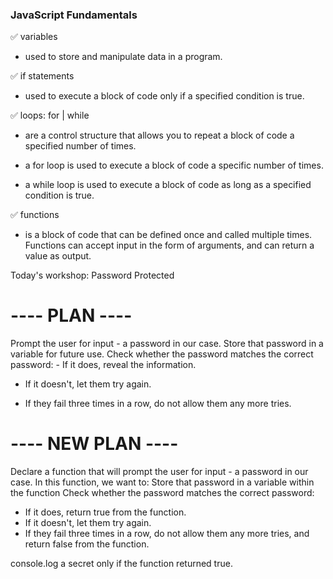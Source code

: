 ### JavaScript Fundamentals

✅ variables

- used to store and manipulate data in a program.

✅ if statements

- used to execute a block of code only if a specified condition is true.

✅ loops: for | while

- are a control structure that allows you to repeat a block of code a specified number of times.

- a for loop is used to execute a block of code a specific number of times.

- a while loop is used to execute a block of code as long as a specified condition is true.

✅ functions

- is a block of code that can be defined once and called multiple times. Functions can accept input in the form of arguments, and can return a value as output.

Today's workshop: Password Protected

# ---- PLAN ----

Prompt the user for input - a password in our case.
Store that password in a variable for future use.
Check whether the password matches the correct password: - If it does, reveal the information.

- If it doesn't, let them try again.

- If they fail three times in a row, do not allow them any more tries.

# ---- NEW PLAN ----

Declare a function that will prompt the user for input - a password in our case. In this function, we want to:
Store that password in a variable within the function
Check whether the password matches the correct password:

- If it does, return true from the function.
- If it doesn't, let them try again.
- If they fail three times in a row, do not allow them any more tries, and return false from the function.

console.log a secret only if the function returned true.
